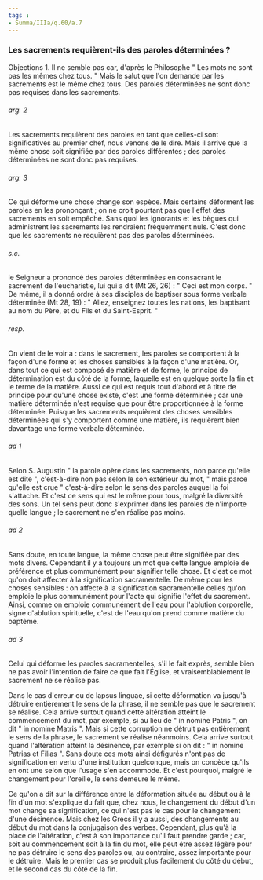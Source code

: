 ```yaml
---
tags : 
- Summa/IIIa/q.60/a.7
---
```


### Les sacrements requièrent-ils des paroles déterminées ?



Objections 1. Il ne semble pas car, d'après le Philosophe " Les mots ne sont pas les mêmes chez tous. " Mais le salut que l'on demande par les sacrements est le même chez tous. Des paroles déterminées ne sont donc pas requises dans les sacrements. 

###### arg. 2
Les sacrements requièrent des paroles en tant que celles-ci sont significatives au premier chef, nous venons de le dire. Mais il arrive que la même chose soit signifiée par des paroles différentes ; des paroles déterminées ne sont donc pas requises. 

###### arg. 3
Ce qui déforme une chose change son espèce. Mais certains déforment les paroles en les prononçant ; on ne croit pourtant pas que l'effet des sacrements en soit empêché. Sans quoi les ignorants et les bègues qui administrent les sacrements les rendraient fréquemment nuls. C'est donc que les sacrements ne requièrent pas des paroles déterminées. 

###### s.c.
le Seigneur a prononcé des paroles déterminées en consacrant le sacrement de l'eucharistie, lui qui a dit (Mt 26, 26) : " Ceci est mon corps. " De même, il a donné ordre à ses disciples de baptiser sous forme verbale déterminée (Mt 28, 19) : " Allez, enseignez toutes les nations, les baptisant au nom du Père, et du Fils et du Saint-Esprit. " 

###### resp.
On vient de le voir a : dans le sacrement, les paroles se comportent à la façon d'une forme et les choses sensibles à la façon d'une matière. Or, dans tout ce qui est composé de matière et de forme, le principe de détermination est du côté de la forme, laquelle est en quelque sorte la fin et le terme de la matière. Aussi ce qui est requis tout d'abord et à titre de principe pour qu'une chose existe, c'est une forme déterminée ; car une matière déterminée n'est requise que pour être proportionnée à la forme déterminée. Puisque les sacrements requièrent des choses sensibles déterminées qui s'y comportent comme une matière, ils requièrent bien davantage une forme verbale déterminée. 

###### ad 1
Selon S. Augustin " la parole opère dans les sacrements, non parce qu'elle est dite ", c'est-à-dire non pas selon le son extérieur du mot, " mais parce qu'elle est crue " c'est-à-dire selon le sens des paroles auquel la foi s'attache. Et c'est ce sens qui est le même pour tous, malgré la diversité des sons. Un tel sens peut donc s'exprimer dans les paroles de n'importe quelle langue ; le sacrement ne s'en réalise pas moins. 

###### ad 2
Sans doute, en toute langue, la même chose peut être signifiée par des mots divers. Cependant il y a toujours un mot que cette langue emploie de préférence et plus communément pour signifier telle chose. Et c'est ce mot qu'on doit affecter à la signification sacramentelle. De même pour les choses sensibles : on affecte à la signification sacramentelle celles qu'on emploie le plus communément pour l'acte qui signifie l'effet du sacrement. Ainsi, comme on emploie communément de l'eau pour l'ablution corporelle, signe d'ablution spirituelle, c'est de l'eau qu'on prend comme matière du baptême. 

###### ad 3
Celui qui déforme les paroles sacramentelles, s'il le fait exprès, semble bien ne pas avoir l'intention de faire ce que fait l'Église, et vraisemblablement le sacrement ne se réalise pas. 

Dans le cas d'erreur ou de lapsus linguae, si cette déformation va jusqu'à détruire entièrement le sens de la phrase, il ne semble pas que le sacrement se réalise. Cela arrive surtout quand cette altération atteint le commencement du mot, par exemple, si au lieu de " in nomine Patris ", on dit " in nomine Matris ". Mais si cette corruption ne détruit pas entièrement le sens de la phrase, le sacrement se réalise néanmoins. Cela arrive surtout quand l'altération atteint la désinence, par exemple si on dit : " in nomine Patrias et Filias ". Sans doute ces mots ainsi défigurés n'ont pas de signification en vertu d'une institution quelconque, mais on concède qu'ils en ont une selon que l'usage s'en accommode. Et c'est pourquoi, malgré le changement pour l'oreille, le sens demeure le même. 

Ce qu'on a dit sur la différence entre la déformation située au début ou à la fin d'un mot s'explique du fait que, chez nous, le changement du début d'un mot change sa signification, ce qui n'est pas le cas pour le changement d'une désinence. Mais chez les Grecs il y a aussi, des changements au début du mot dans la conjugaison des verbes. Cependant, plus qu'à la place de l'altération, c'est à son importance qu'il faut prendre garde ; car, soit au commencement soit à la fin du mot, elle peut être assez légère pour ne pas détruire le sens des paroles ou, au contraire, assez importante pour le détruire. Mais le premier cas se produit plus facilement du côté du début, et le second cas du côté de la fin. 

